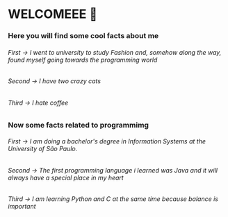 # WELCOMEEE 👋

### Here you will find some cool facts about me
###### First -> I went to university to study Fashion and, somehow along the way, found myself going towards the programming world
###### Second -> I have two crazy cats
###### Third -> I hate coffee

### Now some facts related to programmimg 
###### First -> I am doing a bachelor's degree in Information Systems at the University of São Paulo.
###### Second -> The first programming language i learned was Java and it will always have a special place in my heart
###### Third -> I am learning Python and C at the same time because balance is important 



<!--
**mycaelli/mycaelli** is a ✨ _special_ ✨ repository because its `README.md` (this file) appears on your GitHub profile.

Here are some ideas to get you started:

- 🔭 I’m currently working on ...
- 🌱 I’m currently learning ...
- 👯 I’m looking to collaborate on ...
- 🤔 I’m looking for help with ...
- 💬 Ask me about ...
- 📫 How to reach me: ...
- 😄 Pronouns: ...
- ⚡ Fun fact: ...
-->
